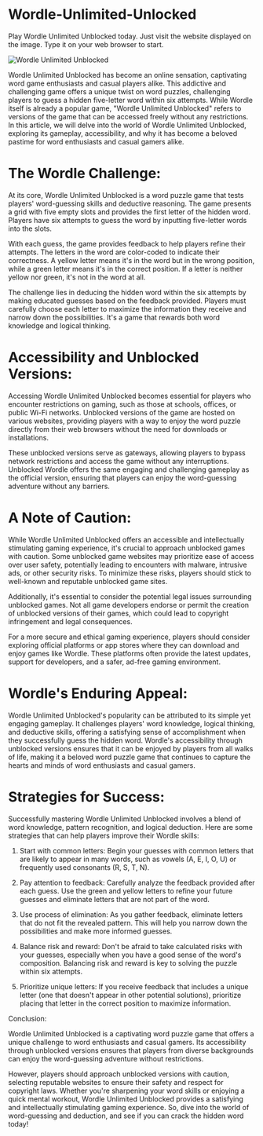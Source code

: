 # Wordle-Unlimited-Unlocked
Play Wordle Unlimited Unblocked today. Just visit the website displayed on the image. Type it on your web browser to start.

![Wordle Unlimited Unblocked](https://i.postimg.cc/J4pcshg2/11.png)

Wordle Unlimited Unblocked has become an online sensation, captivating word game enthusiasts and casual players alike. This addictive and challenging game offers a unique twist on word puzzles, challenging players to guess a hidden five-letter word within six attempts. While Wordle itself is already a popular game, "Wordle Unlimited Unblocked" refers to versions of the game that can be accessed freely without any restrictions. In this article, we will delve into the world of Wordle Unlimited Unblocked, exploring its gameplay, accessibility, and why it has become a beloved pastime for word enthusiasts and casual gamers alike.

# The Wordle Challenge:

At its core, Wordle Unlimited Unblocked is a word puzzle game that tests players' word-guessing skills and deductive reasoning. The game presents a grid with five empty slots and provides the first letter of the hidden word. Players have six attempts to guess the word by inputting five-letter words into the slots.

With each guess, the game provides feedback to help players refine their attempts. The letters in the word are color-coded to indicate their correctness. A yellow letter means it's in the word but in the wrong position, while a green letter means it's in the correct position. If a letter is neither yellow nor green, it's not in the word at all.

The challenge lies in deducing the hidden word within the six attempts by making educated guesses based on the feedback provided. Players must carefully choose each letter to maximize the information they receive and narrow down the possibilities. It's a game that rewards both word knowledge and logical thinking.

# Accessibility and Unblocked Versions:

Accessing Wordle Unlimited Unblocked becomes essential for players who encounter restrictions on gaming, such as those at schools, offices, or public Wi-Fi networks. Unblocked versions of the game are hosted on various websites, providing players with a way to enjoy the word puzzle directly from their web browsers without the need for downloads or installations.

These unblocked versions serve as gateways, allowing players to bypass network restrictions and access the game without any interruptions. Unblocked Wordle offers the same engaging and challenging gameplay as the official version, ensuring that players can enjoy the word-guessing adventure without any barriers.

# A Note of Caution:

While Wordle Unlimited Unblocked offers an accessible and intellectually stimulating gaming experience, it's crucial to approach unblocked games with caution. Some unblocked game websites may prioritize ease of access over user safety, potentially leading to encounters with malware, intrusive ads, or other security risks. To minimize these risks, players should stick to well-known and reputable unblocked game sites.

Additionally, it's essential to consider the potential legal issues surrounding unblocked games. Not all game developers endorse or permit the creation of unblocked versions of their games, which could lead to copyright infringement and legal consequences.

For a more secure and ethical gaming experience, players should consider exploring official platforms or app stores where they can download and enjoy games like Wordle. These platforms often provide the latest updates, support for developers, and a safer, ad-free gaming environment.

# Wordle's Enduring Appeal:

Wordle Unlimited Unblocked's popularity can be attributed to its simple yet engaging gameplay. It challenges players' word knowledge, logical thinking, and deductive skills, offering a satisfying sense of accomplishment when they successfully guess the hidden word. Wordle's accessibility through unblocked versions ensures that it can be enjoyed by players from all walks of life, making it a beloved word puzzle game that continues to capture the hearts and minds of word enthusiasts and casual gamers.

# Strategies for Success:

Successfully mastering Wordle Unlimited Unblocked involves a blend of word knowledge, pattern recognition, and logical deduction. Here are some strategies that can help players improve their Wordle skills:

1. Start with common letters: Begin your guesses with common letters that are likely to appear in many words, such as vowels (A, E, I, O, U) or frequently used consonants (R, S, T, N).

2. Pay attention to feedback: Carefully analyze the feedback provided after each guess. Use the green and yellow letters to refine your future guesses and eliminate letters that are not part of the word.

3. Use process of elimination: As you gather feedback, eliminate letters that do not fit the revealed pattern. This will help you narrow down the possibilities and make more informed guesses.

4. Balance risk and reward: Don't be afraid to take calculated risks with your guesses, especially when you have a good sense of the word's composition. Balancing risk and reward is key to solving the puzzle within six attempts.

5. Prioritize unique letters: If you receive feedback that includes a unique letter (one that doesn't appear in other potential solutions), prioritize placing that letter in the correct position to maximize information.

Conclusion:

Wordle Unlimited Unblocked is a captivating word puzzle game that offers a unique challenge to word enthusiasts and casual gamers. Its accessibility through unblocked versions ensures that players from diverse backgrounds can enjoy the word-guessing adventure without restrictions. 

However, players should approach unblocked versions with caution, selecting reputable websites to ensure their safety and respect for copyright laws. Whether you're sharpening your word skills or enjoying a quick mental workout, Wordle Unlimited Unblocked provides a satisfying and intellectually stimulating gaming experience. So, dive into the world of word-guessing and deduction, and see if you can crack the hidden word today!
